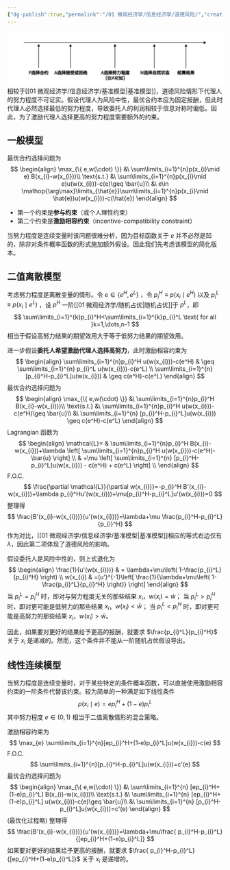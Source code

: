 ```yaml
---
{"dg-publish":true,"permalink":"/01 微观经济学/信息经济学/道德风险/","created":"2024-06-14T14:52:44.981+08:00","updated":"2024-06-21T20:30:23.496+08:00"}
---
```



![道德风险1.svg](https://raw.githubusercontent.com/ykonut/picx-images-hosting/master/picgo/image-328fc50b5bf88f7281fb22cf400b3f80.svg)
相较于[[01 微观经济学/信息经济学/基准模型\|基准模型]]，道德风险情形下代理人的努力程度不可证实。假设代理人为风险中性，最优合约本应为固定报酬，但此时代理人必然选择最低的努力程度，导致委托人的利润相较于信息对称时偏低。因此，为了激励代理人选择更高的努力程度需要额外的约束。

## 一般模型

最优合约选择问题为
$$
\begin{align}
\max_{\{ e,w(\cdot) \}} &\ \sum\limits_{i=1}^{n}p(x_{i}\mid e) B(x_{i}-w(x_{i}))\\
\text{s.t.} &\ \sum\limits_{i=1}^{n}p(x_{i}\mid e)u(w(x_{i}))-c(e)\geq \bar{u}\\
&\ e\in \mathop{\arg\max}\limits_{\hat{e}}\sum\limits_{i=1}^{n}p(x_{i}\mid \hat{e})u(w(x_{i}))-c(\hat{e})
\end{align}
$$
- 第一个约束是**参与约束**（或个人理性约束）
- 第二个约束是**激励相容约束**（incentive-compatibility constraint）

当努力程度是连续变量时该问题很难分析，因为目标函数关于 $e$ 并不必然是凹的，除非对条件概率函数的形式施加额外假设。因此我们先考虑该模型的简化版本。

## 二值离散模型

考虑努力程度是离散变量的情形。令 $e\in \{ e^H,e^L \}$ ，令 $p_{i}^H\equiv p(x_{i}\mid e^H)$ 以及 $p_{i}^L\equiv p(x_{i}\mid e^L)$ ，设 $p^H$ 一阶[[01 微观经济学/随机占优\|随机占优]]于 $p^L$，即
$$
\sum\limits_{i=1}^{k}p_{i}^H<\sum\limits_{i=1}^{k}p_{i}^L \text{ for all }k=1,\dots,n-1
$$
相当于假设高努力结果的期望效用大于等于低努力结果的期望效用。

进一步假设**委托人希望激励代理人选择高努力**，此时激励相容约束为
$$
\begin{align}
\sum\limits_{i=1}^{n}p_{i}^H u(w(x_{i}))-c(e^H) & \geq \sum\limits_{i=1}^{n} p_{i}^L u(w(x_{i}))-c(e^L) \\
\sum\limits_{i=1}^{n} [p_{i}^H-p_{i}^L]u(w(x_{i})) & \geq c(e^H)-c(e^L)
\end{align}
$$
最优合约选择问题为
$$
\begin{align}
\max_{\{ e,w(\cdot) \}} &\ \sum\limits_{i=1}^{n}p_{i}^H B(x_{i}-w(x_{i}))\\
\text{s.t.} &\ \sum\limits_{i=1}^{n}p_{i}^H u(w(x_{i}))-c(e^H)\geq \bar{u}\\
&\ \sum\limits_{i=1}^{n} [p_{i}^H-p_{i}^L]u(w(x_{i})) \geq c(e^H)-c(e^L)
\end{align}
$$
Lagrangian 函数为
$$
\begin{align}
\mathcal{L}= & \sum\limits_{i=1}^{n}p_{i}^H B(x_{i}-w(x_{i}))+\lambda \left[ \sum\limits_{i=1}^{n}p_{i}^H u(w(x_{i}))-c(e^H)-\bar{u} \right] \\
 & +\mu \left[ \sum\limits_{i=1}^{n} [p_{i}^H-p_{i}^L]u(w(x_{i})) - c(e^H) + c(e^L) \right] \\
\end{align}
$$
F.O.C.
$$
\frac{\partial \mathcal{L}}{\partial w(x_{i})}=-p_{i}^H B'(x_{i}-w(x_{i}))+\lambda p_{i}^Hu'(w(x_{i}))+\mu[p_{i}^H-p_{i}^L]u'(w(x_{i}))=0
$$
整理得
$$
\frac{B'(x_{i}-w(x_{i}))}{u'(w(x_{i}))}=\lambda+\mu \frac{p_{i}^H-p_{i}^L}{p_{i}^H}
$$
作为对比，[[01 微观经济学/信息经济学/基准模型\|基准模型]]相应的等式右边仅有 $\lambda$，因此第二项体现了道德风险的影响。

假设委托人是风险中性的，则上式退化为
$$
\begin{align}
\frac{1}{u'(w(x_{i}))}  & = \lambda+\mu\left( 1-\frac{p_{i}^L}{p_{i}^H} \right) \\
w(x_{i}) & =(u')^{-1}\left[ \frac{1}{\lambda+\mu\left( 1-\frac{p_{i}^L}{p_{i}^H} \right)} \right]
\end{align}
$$
当 $p_{i}^L=p_{i}^H$ 时，即对与努力程度无关的那些结果 $x_{i}$，$w(x_{i})=\bar{w}$；
当 $p_{i}^L>p_{i}^H$ 时，即对更可能是低努力的那些结果 $x_{i}$，$w(x_{i})<\bar{w}$；
当 $p_{i}^L<p_{i}^H$ 时，即对更可能是高努力的那些结果 $x_{i}$，$w(x_{i})>\bar{w}$。

因此，如果要对更好的结果给予更高的报酬，就要求 $\frac{p_{i}^L}{p_{i}^H}$ 关于 $x_{i}$ 是递减的。然而，这个条件并不能从一阶随机占优假设导出。

## 线性连续模型

当努力程度是连续变量时，对于某些特定的条件概率函数，可以直接使用激励相容约束的一阶条件代替该约束。较为简单的一种满足如下线性条件
$$
p(x_{i}\mid e)=ep_{i}^H+(1-e)p_{i}^L
$$
其中努力程度 $e\in(0,1)$ 相当于二值离散情形的混合策略。

激励相容约束为
$$
\max_{e} \sum\limits_{i=1}^{n}[ep_{i}^H+(1-e)p_{i}^L]u(w(x_{i}))-c(e)
$$
F.O.C.
$$
\sum\limits_{i=1}^{n}[p_{i}^H-p_{i}^L]u(w(x_{i}))=c'(e)
$$
最优合约选择问题为
$$
\begin{align}
\max_{\{ e,w(\cdot) \}} &\ \sum\limits_{i=1}^{n} [ep_{i}^H+(1-e)p_{i}^L] B(x_{i}-w(x_{i}))\\
\text{s.t.} &\ \sum\limits_{i=1}^{n} [ep_{i}^H+(1-e)p_{i}^L] u(w(x_{i}))-c(e)\geq \bar{u}\\
&\ \sum\limits_{i=1}^{n} [p_{i}^H-p_{i}^L]u(w(x_{i}))=c'(e)
\end{align}
$$
(最优化过程略)
整理得
$$
\frac{B'(x_{i}-w(x_{i}))}{u'(w(x_{i}))}=\lambda+\mu\frac{ p_{i}^H-p_{i}^L}{[ep_{i}^H+(1-e)p_{i}^L]}
$$
如果要对更好的结果给予更高的报酬，就要求 $\frac{ p_{i}^H-p_{i}^L}{[ep_{i}^H+(1-e)p_{i}^L]}$ 关于 $x_{i}$ 是递增的。